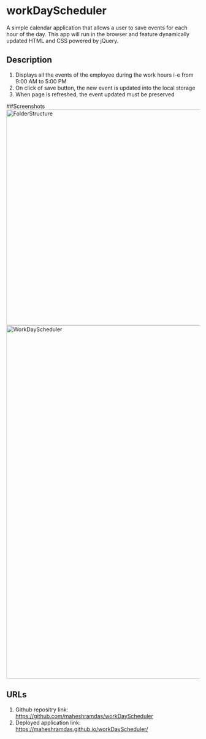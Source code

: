 # workDayScheduler
A  simple calendar application that allows a user to save events for each hour of the day. This app will run in the browser and feature dynamically updated HTML and CSS powered by jQuery.

## Description
1) Displays all the events of the employee during the work hours i-e from 9:00 AM to 5:00 PM
2) On click of save button, the new event is updated into the local storage
3) When page is refreshed, the event updated must be preserved

##Screenshots
<img width="563" alt="FolderStructure" src="https://user-images.githubusercontent.com/109004012/183806972-e178ee50-2e36-4b73-966e-682334a9ab01.png">
<img width="922" alt="WorkDayScheduler" src="https://user-images.githubusercontent.com/109004012/183806980-db8f77f5-2653-4c22-b34a-5906004ea2e7.png">

## URLs
1. Github repositry link: https://github.com/maheshramdas/workDayScheduler
2. Deployed application link: https://maheshramdas.github.io/workDayScheduler/
